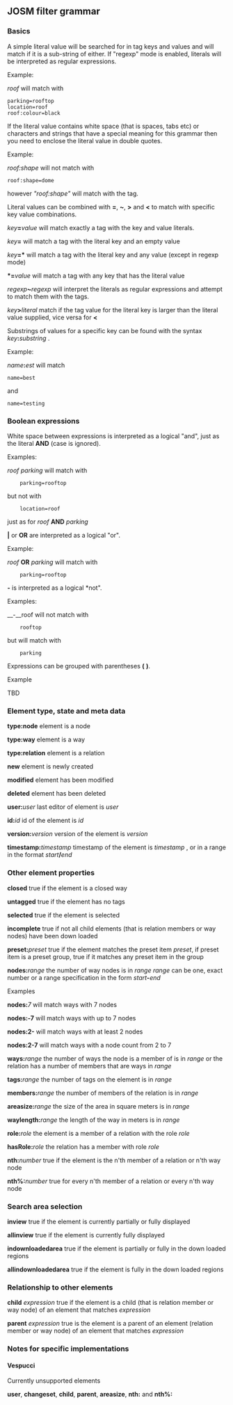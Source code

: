 ## JOSM filter grammar

### Basics

A simple literal value will be searched for in tag keys and values and will match if it is a sub-string of either. If "regexp" mode is enabled, literals will be interpreted as regular expressions.

Example:

   _roof_ will match with
   
    parking=rooftop
    location=roof
    roof:colour=black
        
If the literal value contains white space (that is spaces, tabs etc) or characters and strings that have a special meaning for this grammar then you need to enclose the literal value in double quotes.

Example:

   _roof:shape_ will not match with
   
    roof:shape=dome
        
  however _"roof:shape"_ will match with the tag.
  
  
Literal values can be combined with **=**, **~**, **>** and **<** to match with specific key value combinations.

   _key_**=**_value_     will match exactly a tag with the key and value literals.

   _key_**=**            will match a tag with the literal key and an empty value  

   _key_**=**__*__       will match a tag with the literal key and any value (except in regexp mode)

   __*__**=**_value_     will match a tag with any key that has the literal value
   
   _regexp_**~**_regexp_ will interpret the literals as regular expressions and attempt to match them with the tags.

   _key_**>**_literal_   match if the tag value for the literal key is larger than the literal value supplied, vice versa for **<**
   
Substrings of values for a specific key can be found with the syntax _key_**:**_substring_ .

Example:

  _name_**:**_est_ will match
  
    name=best
  
  and 
  
    name=testing 
  
   
### Boolean expressions

White space between expressions is interpreted as a logical "and", just as the literal **AND** (case is ignored).

Examples:

   _roof_ _parking_ will match with
   
        parking=rooftop
        
 but not with 
 
        location=roof
        
 just as for _roof_ **AND** _parking_ 
        

**|** or **OR** are interpreted as a logical "or".

Example:

   _roof_ **OR** _parking_ will match with
   
        parking=rooftop

**-** is interpreted as a logical *not".

Examples:

   __-__roof will not match with
   
        rooftop
       
  but will match with
  
        parking

Expressions can be grouped with parentheses **(** **)**.

Example

  TBD  

### Element type, state and meta data 

  **type:node**             element is a node
  
  **type:way**              element is a way
  
  **type:relation**         element is a relation

  **new**                   element is newly created
  
  **modified**              element has been modified
  
  **deleted**               element has been deleted

  **user:**_user_           last editor of element is _user_
  
  **id:**_id_               id of the element is _id_
  
  **version:**_version_     version of the element is _version_
  
  **timestamp:**_timestamp_ timestamp of the element is _timestamp_ , or in a range in the format _start_**/**_end_
  
### Other element properties

  **closed**            true if the element is a closed way
  
  **untagged**          true if the element has no tags 

  **selected**          true if the element is selected
  
  **incomplete**        true if not all child elements (that is relation members or way nodes) have been down loaded
  
  **preset:**_preset_   true if the element matches the preset item _preset_, if preset item is a preset group, true if it matches any preset item in the group

  **nodes:**_range_     the number of way nodes is in _range_
                        _range_ can be one, exact number or a range specification in the form _start_**-**_end_
                        
  Examples
  
  **nodes:**_7_ will match ways with 7 nodes
  
  **nodes:**__-7__ will match ways with up to 7 nodes
  
  **nodes:**__2-__ will match ways with at least 2 nodes
  
  **nodes:**__2-7__ will match ways with a node count from 2 to 7
  
  **ways:**_range_      the number of ways the node is a member of is in _range_ or the relation has a number of members that are ways in _range_

  **tags:**_range_      the number of tags on the element is in _range_

  **members:**_range_   the number of members of the relation is in _range_

  **areasize:**_range_  the size of the area in square meters is in _range_

  **waylength:**_range_ the length of the way in meters is in _range_

  **role:**_role_       the element is a member of a relation with the role _role_           

  **hasRole:**_role_    the relation has a member with role _role_  

  **nth:**_number_      true if the element is the n'th member of a relation or n'th way node

  **nth%:**_number_     true for every n'th member of a relation or every n'th way node 

### Search area selection

  **inview**               true if the element is currently partially or fully displayed
  
  **allinview**            true if the element is currently fully displayed 

  **indownloadedarea**     true if the element is partially or fully in the down loaded regions

  **allindownloadedarea**  true if the element is fully in the down loaded regions

### Relationship to other elements

  **child** _expression_   true if the element is a child (that is relation member or way node) of an element that matches _expression_
  
  **parent** _expression_  true is the element is a parent of an element (relation member or way node) of an element that matches _expression_

### Notes for specific implementations

#### Vespucci

Currently unsupported elements

**user**, **changeset**, **child**, **parent**, **areasize**, **nth:** and **nth%:** 
